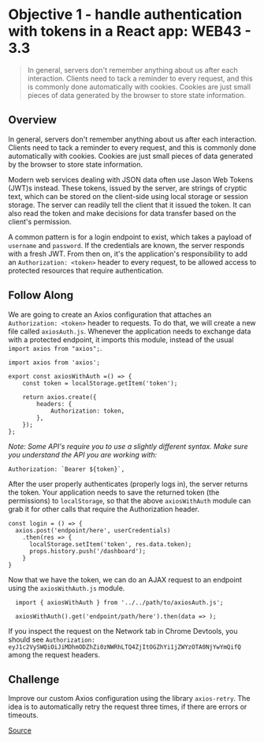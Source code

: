 # Objective 1 - handle authentication with tokens in a React app: WEB43 - 3.3

> In general, servers don't remember anything about us after each interaction. Clients need to tack a reminder to every request, and this is commonly done automatically with cookies. Cookies are just small pieces of data generated by the browser to store state information.

Overview
--------

In general, servers don't remember anything about us after each interaction. Clients need to tack a reminder to every request, and this is commonly done automatically with cookies. Cookies are just small pieces of data generated by the browser to store state information.

Modern web services dealing with JSON data often use Jason Web Tokens (JWT)s instead. These tokens, issued by the server, are strings of cryptic text, which can be stored on the client-side using local storage or session storage. The server can readily tell the client that it issued the token. It can also read the token and make decisions for data transfer based on the client's permission.

A common pattern is for a login endpoint to exist, which takes a payload of `username` and `password`. If the credentials are known, the server responds with a fresh JWT. From then on, it's the application's responsibility to add an `Authorization: <token>` header to every request, to be allowed access to protected resources that require authentication.

Follow Along
------------

We are going to create an Axios configuration that attaches an `Authorization: <token>` header to requests. To do that, we will create a new file called `axiosAuth.js`. Whenever the application needs to exchange data with a protected endpoint, it imports this module, instead of the usual `import axios from "axios";`.

    import axios from 'axios';
    
    export const axiosWithAuth =() => {
        const token = localStorage.getItem('token');
    
        return axios.create({
            headers: {
                Authorization: token,
            },
        });
    };

_Note: Some API's require you to use a slightly different syntax. Make sure you understand the API you are working with:_

    Authorization: `Bearer ${token}`,

After the user properly authenticates (properly logs in), the server returns the token. Your application needs to save the returned token (the permissions) to `localStorage`, so that the above `axiosWithAuth` module can grab it for other calls that require the Authorization header.

    const login = () => {
      axios.post('endpoint/here', userCredentials)
        .then(res => {
          localStorage.setItem('token', res.data.token);
          props.history.push('/dashboard');
        }
    }

Now that we have the token, we can do an AJAX request to an endpoint using the `axiosWithAuth.js` module.

      import { axiosWithAuth } from '../../path/to/axiosAuth.js';
      
      axiosWithAuth().get('endpoint/path/here').then(data => );

If you inspect the request on the Network tab in Chrome Devtools, you should see `Authorization: eyJ1c2VySWQiOiJiMDhmODZhZi0zNWRhLTQ4ZjItOGZhYi1jZWYzOTA0NjYwYmQifQ` among the request headers.

Challenge
---------

Improve our custom Axios configuration using the library `axios-retry`. The idea is to automatically retry the request three times, if there are errors or timeouts.


[Source](https://lambdaschool.instructure.com/courses/1239/pages/objective-1-handle-authentication-with-tokens-in-a-react-app?module_item_id=597621)